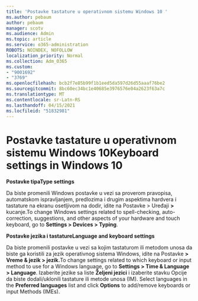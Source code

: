 ```yaml
---
title: 'Postavke tastature u operativnom sistemu Windows 10 '
ms.author: pebaum
author: pebaum
manager: scotv
ms.audience: Admin
ms.topic: article
ms.service: o365-administration
ROBOTS: NOINDEX, NOFOLLOW
localization_priority: Normal
ms.collection: Adm_O365
ms.custom:
- "9001692"
- "3769"
ms.openlocfilehash: bcb2f7e85b99f1b1eed5da597d26d55aaaf76be2
ms.sourcegitcommit: 8bc60ec34bc1e40685e3976576e04a2623f63a7c
ms.translationtype: MT
ms.contentlocale: sr-Latn-RS
ms.lasthandoff: 04/15/2021
ms.locfileid: "51832981"
---
```

# <a name="keyboard-settings-in-windows-10"></a><span data-ttu-id="86055-102">Postavke tastature u operativnom sistemu Windows 10</span><span class="sxs-lookup"><span data-stu-id="86055-102">Keyboard settings in Windows 10</span></span>

<span data-ttu-id="86055-103">**Postavke tipa**</span><span class="sxs-lookup"><span data-stu-id="86055-103">**Type settings**</span></span>

<span data-ttu-id="86055-104">Da biste promenili Windows postavke u vezi sa proverom pravopisa, automatskom ispravljanjem, predlozima i drugim aspektima hardvera i tastature na ekranu osetljivom na dodir, idite na Postavke > Uređaji **>** kucanje.</span><span class="sxs-lookup"><span data-stu-id="86055-104">To change Windows settings related to spell-checking, auto-correction, suggestions, and other aspects of your hardware and touch keyboard, go to **Settings > Devices > Typing**.</span></span> 

<span data-ttu-id="86055-105">**Postavke jezika i tastature**</span><span class="sxs-lookup"><span data-stu-id="86055-105">**Language and keyboard settings**</span></span>

<span data-ttu-id="86055-106">Da biste promenili postavke u vezi sa kojim tastaturom ili metodom unosa da biste ga koristili za jezik operativnog sistema Windows, idite na Postavke **> Vreme & jezik > jezik.**</span><span class="sxs-lookup"><span data-stu-id="86055-106">To change settings related to which keyboard or input method to use for a Windows language, go to **Settings > Time & Language > Language**.</span></span> <span data-ttu-id="86055-107">Izaberite jezike sa liste **Željeni jezici** i izaberite stavku Opcije da biste dodali/uklonili tastature ili metode unosa (IM). </span><span class="sxs-lookup"><span data-stu-id="86055-107">Select languages in the **Preferred languages** list and click **Options** to add/remove keyboards or input Methods (IMEs).</span></span>
